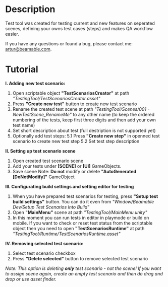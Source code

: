 ﻿# Description

Test tool was created for testing current and new features on seperated scenes, defining your owns test cases (steps) and makes QA workflow easier.

If you have any questions or found a bug, please contact me: artur@beamable.com.

# Tutorial

**I. Adding new test scenario:**
1) Open scriptable object **"TestScenariosCreator"** at path *"TestingTool/TestScenariosCreator.asset"*
2) Press **"Create new test"** button to create new test scenario
3) Rename the created test scene at path *"TestingTool/Scenes/001 - NewTestScene_RenameMe"* to any other name (to keep the ordered numbering of the tests, keep first three digits and then add your own test name)
4) Set short description about test (full destription is not supported yet)
5) Optionally add test steps:
   5.1 Press **"Create new step"** in openned test scenario to create new test step
   5.2 Set test step description

**II. Setting up test scenario scene**
1) Open created test scenario scene
2) Add your tests under **[SCENE]** or **[UI]** GameObjects.
3) Save scene
   Note: **Do not** modify or delete **"AutoGenerated [DoNotModify]"** GameObject

**III. Configurating build settings and setting editor for testing**
1) When you have prepared test scenarios for testing, press **"Setup test build settings"** button. You can do it even from _"Window/Beamable Dev/Setup Test Scenarios Into Build"_
2) Open **"MainMenu"** scene at path _"TestingTool/MainMenu.unity"_
3) In this moment you can run tests in editor in playmode or build on mobile. If you want to check or reset test status from the scriptable object then you need to open **"TestScenariosRuntime"** at path *"TestingTool/Runtime/TestScenariosRuntime.asset"*

**IV. Removing selected test scenario:**
1) Select test scenario checkbox
2) Press **"Delete selected"** button to remove selected test scenario

*Note: This option is deleting **only** test scenario - not the scene! If you want to assign scene again, create an empty test scenario and then do drag and drop or use asset finder.*







